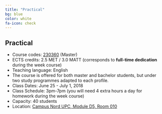 ```yaml
---
title: "Practical"
bg: blue
color: white
fa-icon: check
---
```


## Practical

* Course codes: [230360](http://infoteleco.upc.edu/documents/guia_docent/assignatures/all/ang/230360.pdf) (Master)
* ECTS credits: 2.5 MET / 3.0 MATT (corresponds to **full-time dedication** during the week course)
* Teaching language: English
* The course is offered for both master and bachelor students, but under two study programmes adapted to each profile.
* Class Dates: June 25 - July 1, 2018
* Class Schedule: 3pm-7pm (you will need 4 extra hours a day for homework during the week course)
* Capacity: 40 students
* Location: [Campus Nord UPC, Module D5, Room 010](https://imatge.upc.edu/web/contact)
